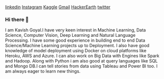 [linkedin](https://www.linkedin.com/in/kavish-goyal-595583b2/) [Instagram](https://www.instagram.com/j_n__k_v_s_h/) [Kaggle](https://www.kaggle.com/kavishgoyal)  [Gmail](kavishjain111@gmail.com) [HackerEarth](https://www.kaggle.com/kavishgoyal) [twitter](https://twitter.com/kavishjain13)

### Hi there 👋

 I am Kavish Goyal.I have very keen interest in Machine Learning, Data Science, Computer Vision, Deep Learning and Natural Language Processing.
 I have some good experience in building end to end Data Science/Machine Learning projects up to Deployment.
 I also have good knowledge of model deployment using Docker on cloud platforms like Heroku, AWS and Azure.
 I can also work on Big Data with Engines like Spark and Hadoop.
 Along with Python i am also good at query languages like SQL and Mongo DB.I can tell stories from data using Tableau and Power BI too.
 I am always eager to learn new things.
 
<!--
**KavishGoyal/KavishGoyal** is a ✨ _special_ ✨ repository because its `README.md` (this file) appears on your GitHub profile.

Here are some ideas to get you started:

- 🔭 I am currently working on building a NLP project.
- 🌱 I am currently learning Natural Language Processing techniques like: Transformers, BERT.
- 👯 I am looking to collaborate on exciting Data Science/ AI projects, Hackathons and to contribute to open source projects.
- 🤔 I am looking for opportunity for full time job/internship in the AI/Data Science domain and to contribute towards the welfare of the Community.
- 🤔 I am looking for help in deploying my other NLP project using Docker container on any cloud platform.
- 💬 Ask me about anything related to Data Science/AI/ML and how i created my own path to become ,what i am today.
- 📫 How to reach me: Connect with me directly on Linkedin[https://www.linkedin.com/in/kavish-goyal-595583b2/],On GitHub [https://github.com/KavishGoyal/] or    contact me directly on [Gmail][kavishjain111@gmail.com]
- 😄 Pronouns: :blind:
- ⚡ Fun fact: ... Our stories are not fairytales, these are real and Data Driven.
-->
